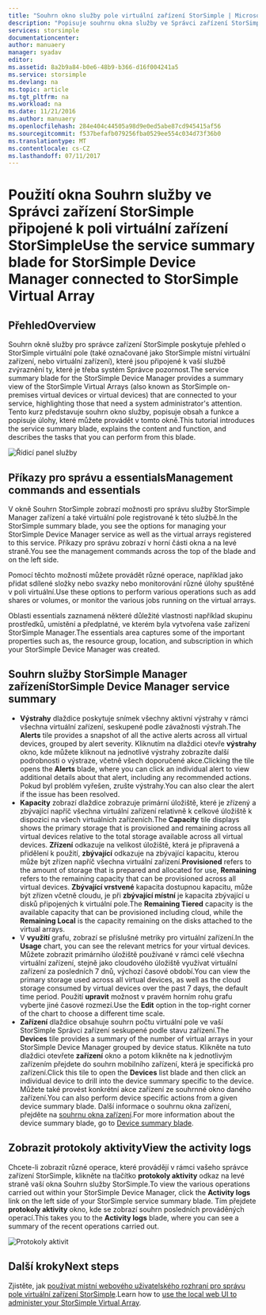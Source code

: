 ```yaml
---
title: "Souhrn okno služby pole virtuální zařízení StorSimple | Microsoft Docs"
description: "Popisuje souhrnu okna služby ve Správci zařízení StorSimple a vysvětluje, jak použít jej k monitorování stavu pole virtuální zařízení StorSimple."
services: storsimple
documentationcenter: 
author: manuaery
manager: syadav
editor: 
ms.assetid: 8a2b9a84-b0e6-48b9-b366-d16f004241a5
ms.service: storsimple
ms.devlang: na
ms.topic: article
ms.tgt_pltfrm: na
ms.workload: na
ms.date: 11/21/2016
ms.author: manuaery
ms.openlocfilehash: 284e404c44505a98d9e0ed5abe87cd945415af56
ms.sourcegitcommit: f537befafb079256fba0529ee554c034d73f36b0
ms.translationtype: MT
ms.contentlocale: cs-CZ
ms.lasthandoff: 07/11/2017
---
```

# <a name="use-the-service-summary-blade-for-storsimple-device-manager-connected-to-storsimple-virtual-array"></a><span data-ttu-id="18d22-103">Použití okna Souhrn služby ve Správci zařízení StorSimple připojené k poli virtuální zařízení StorSimple</span><span class="sxs-lookup"><span data-stu-id="18d22-103">Use the service summary blade for StorSimple Device Manager connected to StorSimple Virtual Array</span></span>
## <a name="overview"></a><span data-ttu-id="18d22-104">Přehled</span><span class="sxs-lookup"><span data-stu-id="18d22-104">Overview</span></span>
<span data-ttu-id="18d22-105">Souhrn okně služby pro správce zařízení StorSimple poskytuje přehled o StorSimple virtuální pole (také označované jako StorSimple místní virtuální zařízení, nebo virtuální zařízení), které jsou připojené k vaší službě zvýraznění ty, které je třeba systém Správce pozornost.</span><span class="sxs-lookup"><span data-stu-id="18d22-105">The service summary blade for the StorSimple Device Manager provides a summary view of the StorSimple Virtual Arrays (also known as StorSimple on-premises virtual devices or virtual devices) that are connected to your service, highlighting those that need a system administrator's attention.</span></span> <span data-ttu-id="18d22-106">Tento kurz představuje souhrn okno služby, popisuje obsah a funkce a popisuje úlohy, které můžete provádět v tomto okně.</span><span class="sxs-lookup"><span data-stu-id="18d22-106">This tutorial introduces the service summary blade, explains the content and function, and describes the tasks that you can perform from this blade.</span></span>

![Řídicí panel služby](./media/storsimple-virtual-array-service-summary/service-blade.png)

## <a name="management-commands-and-essentials"></a><span data-ttu-id="18d22-108">Příkazy pro správu a essentials</span><span class="sxs-lookup"><span data-stu-id="18d22-108">Management commands and essentials</span></span>
<span data-ttu-id="18d22-109">V okně Souhrn StorSimple zobrazí možnosti pro správu služby StorSimple Manager zařízení a také virtuální pole registrované k této službě.</span><span class="sxs-lookup"><span data-stu-id="18d22-109">In the StorSimple summary blade, you see the options for managing your StorSimple Device Manager service as well as the virtual arrays registered to this service.</span></span> <span data-ttu-id="18d22-110">Příkazy pro správu zobrazí v horní části okna a na levé straně.</span><span class="sxs-lookup"><span data-stu-id="18d22-110">You see the management commands across the top of the blade and on the left side.</span></span>

<span data-ttu-id="18d22-111">Pomocí těchto možností můžete provádět různé operace, například jako přidat sdílené složky nebo svazky nebo monitorování různé úlohy spuštěné v poli virtuální.</span><span class="sxs-lookup"><span data-stu-id="18d22-111">Use these options to perform various operations such as add shares or volumes, or monitor the various jobs running on the virtual arrays.</span></span>

<span data-ttu-id="18d22-112">Oblasti essentials zaznamená některé důležité vlastnosti například skupinu prostředků, umístění a předplatné, ve kterém byla vytvořena vaše zařízení StorSimple Manager.</span><span class="sxs-lookup"><span data-stu-id="18d22-112">The essentials area captures some of the important properties such as, the resource group, location, and subscription in which your StorSimple Device Manager was created.</span></span>

## <a name="storsimple-device-manager-service-summary"></a><span data-ttu-id="18d22-113">Souhrn služby StorSimple Manager zařízení</span><span class="sxs-lookup"><span data-stu-id="18d22-113">StorSimple Device Manager service summary</span></span>
* <span data-ttu-id="18d22-114">**Výstrahy** dlaždice poskytuje snímek všechny aktivní výstrahy v rámci všechna virtuální zařízení, seskupené podle závažnosti výstrah.</span><span class="sxs-lookup"><span data-stu-id="18d22-114">The **Alerts** tile provides a snapshot of all the active alerts across all virtual devices, grouped by alert severity.</span></span> <span data-ttu-id="18d22-115">Kliknutím na dlaždici otevře **výstrahy** okno, kde můžete kliknout na jednotlivé výstrahy zobrazíte další podrobnosti o výstraze, včetně všech doporučené akce.</span><span class="sxs-lookup"><span data-stu-id="18d22-115">Clicking the tile opens the **Alerts** blade, where you can click an individual alert to view additional details about that alert, including any recommended actions.</span></span> <span data-ttu-id="18d22-116">Pokud byl problém vyřešen, zrušte výstrahy.</span><span class="sxs-lookup"><span data-stu-id="18d22-116">You can also clear the alert if the issue has been resolved.</span></span>
* <span data-ttu-id="18d22-117">**Kapacity** zobrazí dlaždice zobrazuje primární úložiště, které je zřízený a zbývající napříč všechna virtuální zařízení relativně k celkové úložiště k dispozici na všech virtuálních zařízeních.</span><span class="sxs-lookup"><span data-stu-id="18d22-117">The **Capacity** tile displays shows the primary storage that is provisioned and remaining across all virtual devices relative to the total storage available across all virtual devices.</span></span> <span data-ttu-id="18d22-118">**Zřízení** odkazuje na velikost úložiště, která je připravená a přidělení k použití, **zbývající** odkazuje na zbývající kapacitu, kterou může být zřízen napříč všechna virtuální zařízení.</span><span class="sxs-lookup"><span data-stu-id="18d22-118">**Provisioned** refers to the amount of storage that is prepared and allocated for use, **Remaining** refers to the remaining capacity that can be provisioned across all virtual devices.</span></span> <span data-ttu-id="18d22-119">**Zbývající vrstvené** kapacita dostupnou kapacitu, může být zřízen včetně cloudu, je při **zbývající místní** je kapacita zbývající u disků připojených k virtuální pole.</span><span class="sxs-lookup"><span data-stu-id="18d22-119">The **Remaining Tiered** capacity is the available capacity that can be provisioned including cloud, while the **Remaining Local** is the capacity remaining on the disks attached to the virtual arrays.</span></span>
* <span data-ttu-id="18d22-120">V **využití** grafu, zobrazí se příslušné metriky pro virtuální zařízení.</span><span class="sxs-lookup"><span data-stu-id="18d22-120">In the **Usage** chart, you can see the relevant metrics for your virtual devices.</span></span> <span data-ttu-id="18d22-121">Můžete zobrazit primárního úložiště používané v rámci celé všechna virtuální zařízení, stejně jako cloudového úložiště využívat virtuální zařízení za posledních 7 dnů, výchozí časové období.</span><span class="sxs-lookup"><span data-stu-id="18d22-121">You can view the primary storage used across all virtual devices, as well as the cloud storage consumed by virtual devices over the past 7 days, the default time period.</span></span> <span data-ttu-id="18d22-122">Použití **upravit** možnost v pravém horním rohu grafu vyberte jiné časové rozmezí.</span><span class="sxs-lookup"><span data-stu-id="18d22-122">Use the **Edit** option in the top-right corner of the chart to choose a different time scale.</span></span>
* <span data-ttu-id="18d22-123">**Zařízení** dlaždice obsahuje souhrn počtu virtuální pole ve vaší StorSimple Správci zařízení seskupené podle stavu zařízení.</span><span class="sxs-lookup"><span data-stu-id="18d22-123">The **Devices** tile provides a summary of the number of virtual arrays in your StorSimple Device Manager grouped by device status.</span></span> <span data-ttu-id="18d22-124">Klikněte na tuto dlaždici otevřete **zařízení** okno a potom klikněte na k jednotlivým zařízením přejdete do souhrn mobilního zařízení, která je specifická pro zařízení.</span><span class="sxs-lookup"><span data-stu-id="18d22-124">Click this tile to open the **Devices** list blade and then click an individual device to drill into the device summary specific to the device.</span></span> <span data-ttu-id="18d22-125">Můžete také provést konkrétní akce zařízení ze souhrnné okno daného zařízení.</span><span class="sxs-lookup"><span data-stu-id="18d22-125">You can also perform device specific actions from a given device summary blade.</span></span> <span data-ttu-id="18d22-126">Další informace o souhrnu okna zařízení, přejděte na [souhrnu okna zařízení](storsimple-virtual-array-device-summary.md).</span><span class="sxs-lookup"><span data-stu-id="18d22-126">For more information about the device summary blade, go to [Device summary blade](storsimple-virtual-array-device-summary.md).</span></span>

## <a name="view-the-activity-logs"></a><span data-ttu-id="18d22-127">Zobrazit protokoly aktivity</span><span class="sxs-lookup"><span data-stu-id="18d22-127">View the activity logs</span></span>
<span data-ttu-id="18d22-128">Chcete-li zobrazit různé operace, které provádějí v rámci vašeho správce zařízení StorSimple, klikněte na tlačítko **protokoly aktivity** odkaz na levé straně vaší okna Souhrn služby StorSimple.</span><span class="sxs-lookup"><span data-stu-id="18d22-128">To view the various operations carried out within your StorSimple Device Manager, click the **Activity logs** link on the left side of your StorSimple service summary blade.</span></span> <span data-ttu-id="18d22-129">Tím přejdete **protokoly aktivity** okno, kde se zobrazí souhrn posledních prováděných operací.</span><span class="sxs-lookup"><span data-stu-id="18d22-129">This takes you to the **Activity logs** blade, where you can see a summary of the recent operations carried out.</span></span>

![Protokoly aktivit](./media/storsimple-virtual-array-service-summary/activity-log.png)

## <a name="next-steps"></a><span data-ttu-id="18d22-131">Další kroky</span><span class="sxs-lookup"><span data-stu-id="18d22-131">Next steps</span></span>
<span data-ttu-id="18d22-132">Zjistěte, jak [používat místní webového uživatelského rozhraní pro správu pole virtuální zařízení StorSimple](storsimple-ova-web-ui-admin.md).</span><span class="sxs-lookup"><span data-stu-id="18d22-132">Learn how to [use the local web UI to administer your StorSimple Virtual Array](storsimple-ova-web-ui-admin.md).</span></span>

